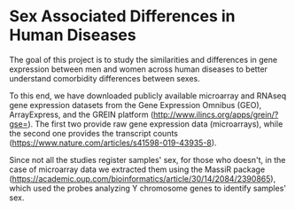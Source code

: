 # Sex Associated Differences in Human Diseases
The goal of this project is to study the similarities and differences in gene expression between men and women across human diseases to better understand comorbidity differences between sexes.

To this end, we have downloaded publicly available microarray and RNAseq gene expression datasets from the Gene Expression Omnibus (GEO), ArrayExpress, and the GREIN platform (http://www.ilincs.org/apps/grein/?gse=). The first two provide raw gene expression data (microarrays), while the second one provides the transcript counts (https://www.nature.com/articles/s41598-019-43935-8).

Since not all the studies register samples' sex, for those who doesn't, in the case of microarray data we extracted them using the MassiR package (https://academic.oup.com/bioinformatics/article/30/14/2084/2390865), which used the probes analyzing Y chromosome genes to identify samples' sex.

